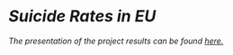 # *Suicide Rates in EU*

*The presentation of the project results can be found [here.](https://github.com/sapaladas/msc_data_science/blob/main/q4-data_visualization/suicide_rates_in_european_union/presentation/presentation.pdf)*
